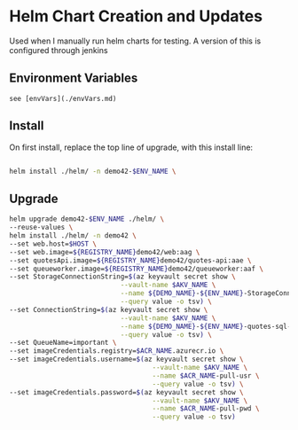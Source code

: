 # Helm Chart Creation and Updates

Used when I manually run helm charts for testing. A version of this is configured through jenkins

## Environment Variables
    see [envVars](./envVars.md)

## Install

On first install, replace the top line of upgrade, with this install line:
```sh

helm install ./helm/ -n demo42-$ENV_NAME \
```
## Upgrade
```sh
helm upgrade demo42-$ENV_NAME ./helm/ \
--reuse-values \
helm install ./helm/ -n demo42 \
--set web.host=$HOST \
--set web.image=${REGISTRY_NAME}demo42/web:aag \
--set quotesApi.image=${REGISTRY_NAME}demo42/quotes-api:aae \
--set queueworker.image=${REGISTRY_NAME}demo42/queueworker:aaf \
--set StorageConnectionString=$(az keyvault secret show \
                            --vault-name $AKV_NAME \
                            --name ${DEMO_NAME}-${ENV_NAME}-StorageConnectionString-${LOCATION_TLA} \
                            --query value -o tsv) \
--set ConnectionString=$(az keyvault secret show \
                            --vault-name $AKV_NAME \
                            --name ${DEMO_NAME}-${ENV_NAME}-quotes-sql-connectionstring-${LOCATION_TLA} \
                            --query value -o tsv) \
--set QueueName=important \
--set imageCredentials.registry=$ACR_NAME.azurecr.io \
--set imageCredentials.username=$(az keyvault secret show \
                                    --vault-name $AKV_NAME \
                                    --name $ACR_NAME-pull-usr \
                                    --query value -o tsv) \
--set imageCredentials.password=$(az keyvault secret show \
                                    --vault-name $AKV_NAME \
                                    --name $ACR_NAME-pull-pwd \
                                    --query value -o tsv)
```
